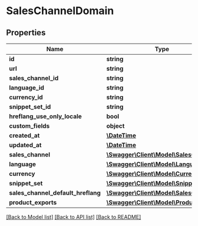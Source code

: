 # SalesChannelDomain

## Properties
Name | Type | Description | Notes
------------ | ------------- | ------------- | -------------
**id** | **string** |  | [optional] 
**url** | **string** |  | 
**sales_channel_id** | **string** |  | 
**language_id** | **string** |  | 
**currency_id** | **string** |  | 
**snippet_set_id** | **string** |  | 
**hreflang_use_only_locale** | **bool** |  | [optional] 
**custom_fields** | **object** |  | [optional] 
**created_at** | [**\DateTime**](\DateTime.md) |  | 
**updated_at** | [**\DateTime**](\DateTime.md) |  | [optional] 
**sales_channel** | [**\Swagger\Client\Model\SalesChannel**](SalesChannel.md) |  | [optional] 
**language** | [**\Swagger\Client\Model\Language**](Language.md) |  | [optional] 
**currency** | [**\Swagger\Client\Model\Currency**](Currency.md) |  | [optional] 
**snippet_set** | [**\Swagger\Client\Model\SnippetSet**](SnippetSet.md) |  | [optional] 
**sales_channel_default_hreflang** | [**\Swagger\Client\Model\SalesChannel**](SalesChannel.md) |  | [optional] 
**product_exports** | [**\Swagger\Client\Model\ProductExport**](ProductExport.md) |  | [optional] 

[[Back to Model list]](../../README.md#documentation-for-models) [[Back to API list]](../../README.md#documentation-for-api-endpoints) [[Back to README]](../../README.md)

